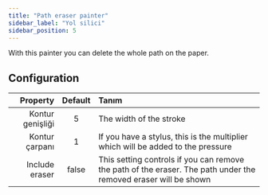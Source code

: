 ```yaml
---
title: "Path eraser painter"
sidebar_label: "Yol silici"
sidebar_position: 5
---
```



With this painter you can delete the whole path on the paper.

## Configuration

|         Property | Default | Tanım                                                                                                           |
| ----------------:|:-------:|:--------------------------------------------------------------------------------------------------------------- |
| Kontur genişliği |    5    | The width of the stroke                                                                                         |
|   Kontur çarpanı |    1    | If you have a stylus, this is the multiplier which will be added to the pressure                                |
|   Include eraser |  false  | This setting controls if you can remove the path of the eraser. The path under the removed eraser will be shown |
